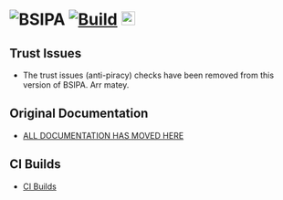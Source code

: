 # ![BSIPA](docs/images/banner_dark.svg) [![Build](https://github.com/FroggMaster/BeatSaber-IPA-Reloaded-ArrPatch/workflows/Build/badge.svg)](https://github.com/FroggMaster/BeatSaber-IPA-Reloaded-ArrPatch) <img src="https://img.shields.io/badge/Hack-The%20Planet-orange" alt="Hack the planet" height=24>

## Trust Issues
- The trust issues (anti-piracy) checks have been removed from this version of BSIPA. Arr matey.

## Original Documentation
- [ALL DOCUMENTATION HAS MOVED HERE](https://nike4613.github.io/BeatSaber-IPA-Reloaded/)

## CI Builds
- [CI Builds](https://github.com/FroggMaster/BeatSaber-IPA-Reloaded-ArrPatch/actions/workflows/build.yml?query=branch:master+is:success)

